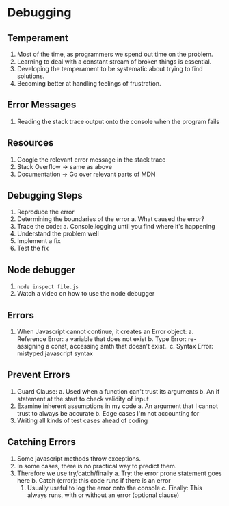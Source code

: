 # Debugging

## Temperament
1. Most of the time, as programmers we spend out time on the problem.
2. Learning to deal with a constant stream of broken things is essential.
3. Developing the temperament to be systematic about trying to find solutions.
4. Becoming better at handling feelings of frustration.

## Error Messages
1. Reading the stack trace output onto the console when the program fails

## Resources
1. Google the relevant error message in the stack trace 
2. Stack Overflow -> same as above 
3. Documentation -> Go over relevant parts of MDN

## Debugging Steps
1. Reproduce the error
2. Determining the boundaries of the error 
  a. What caused the error? 
3. Trace the code:
  a. Console.logging until you find where it's happening
4. Understand the problem well
5. Implement a fix
6. Test the fix 

## Node debugger 
1. `node inspect file.js`
2. Watch a video on how to use the node debugger 

## Errors
1. When Javascript cannot continue, it creates an Error object:
  a. Reference Error: a variable that does not exist
  b. Type Error: re-assigning a const, accessing smth that doesn't exist.. 
  c. Syntax Error: mistyped javascript syntax 

## Prevent Errors
1. Guard Clause:
  a. Used when a function can't trust its arguments
  b. An if statement at the start to check validity of input
2. Examine inherent assumptions in my code
  a. An argument that I cannot trust to always be accurate 
  b. Edge cases I'm not accounting for 
3. Writing all kinds of test cases ahead of coding 

## Catching Errors
1. Some javascript methods throw exceptions. 
2. In some cases, there is no practical way to predict them.
3. Therefore we use try/catch/finally
  a. Try: the error prone statement goes here
  b. Catch (error): this code runs if there is an error
    1. Usually useful to log the error onto the console
  c. Finally: This always runs, with or without an error (optional clause)



